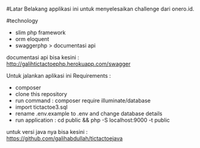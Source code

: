 #Latar Belakang
applikasi ini untuk menyelesaikan challenge dari onero.id.

#technology 
- slim php framework
- orm eloquent
- swaggerphp > documentasi api

documentasi api bisa kesini : http://galihtictactoephp.herokuapp.com/swagger

Untuk jalankan aplikasi ini
Requirements :
- composer
- clone this repository
- run command : composer require illuminate/database
- import tictactoe3.sql
- rename .env.example to .env and change database details
- run application : cd public && php -S localhost:9000 -t public

untuk versi java nya bisa kesini : https://github.com/galihabdullah/tictactoejava




